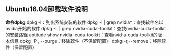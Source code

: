 ## Ubuntu16.04卸载软件说明
**命令dpkg**
dpkg -l：列出系统安装的软件
dpkg -l | grep nvidia*：查找软件名以nvidia开始的软件
dpkg -L | grep nvidia-cuda-toolkit：查找nvidia-cuda-toolkit的安装路径
aptitude show nvidia-cuda-toolkit：查看nvidia-cuda-toolkit的版本信息
dpkg  -P , --purge：移除软件（不保留配置）
dpkg -r,--remove：移除软件（保留配置）

